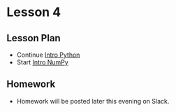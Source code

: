 # Lesson 4

## Lesson Plan

- Continue [Intro Python][1]
- Start [Intro NumPy][2]

[1]: ../notebooks/intro-python.ipynb
[2]: ../notebooks/intro-numpy.ipynb

## Homework

- Homework will be posted later this evening on Slack.